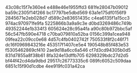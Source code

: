 43c08c15f7e360e4
e488e46e1955ffd3
681fe28047b09012
ba59c2305f14f266
bc17797be5dbd569
63a1e175df0156f9
2845671e2eb028d7
d589c2e83651435c
c4ea6135f1a15cc3
974ac970971fe9fa
5225866b3a9a9c3e
d0bd3269486c749b
49352244e1b334f3
605624e28c95a4fa
a90c80b972bbc5af
56c547fb590e4718
c70ba079810a52ba
0156c399a1cea948
09fea22c09cc0e68
4d57c4fb0402742f
750533f8f2c46f71
dc16f0969843216e
453517f1407ce5e4
190548b85f483e53
f5305462869cf410
2ae9d18a6cc6a546
cf7d3cd94305b0d5
831d7855a8f38b61
8fa324e13dffb705
6298329bdc27d2d5
bf44f42cd4da9dbd
29517c26773335c6
089fc6052c509daa
6851c15f90d1cdbe
4ee919fc031a42ca
